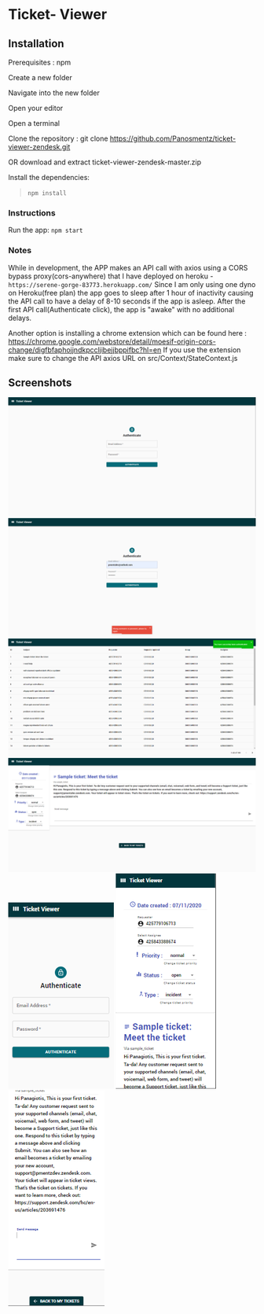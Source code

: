 # Ticket- Viewer

## Installation

Prerequisites : npm

Create a new folder

Navigate into the new folder

Open your editor

Open a terminal

Clone the repository : git clone https://github.com/Panosmentz/ticket-viewer-zendesk.git

OR download and extract ticket-viewer-zendesk-master.zip

Install the dependencies:

>`npm install`

### Instructions

Run the app:
`npm start`

### Notes

While in development, the APP makes an API call with axios using a CORS bypass proxy(cors-anywhere) that I have deployed on heroku - `https://serene-gorge-83773.herokuapp.com/`
Since I am only using one dyno on Heroku(free plan) the app goes to sleep after 1 hour of inactivity causing the API call to have
a delay of 8-10 seconds if the app is asleep. After the first API call(Authenticate click), the app is "awake" with no additional delays.

Another option is installing a chrome extension which can be found here : https://chrome.google.com/webstore/detail/moesif-origin-cors-change/digfbfaphojjndkpccljibejjbppifbc?hl=en
If you use the extension make sure to change the API axios URL on src/Context/StateContext.js


## Screenshots

![LandingPage](https://github.com/Panosmentz/Projects-Screenshots/blob/master/ticket-viewer%20-%20screenshots/landingpage.PNG)
![LandingPageError](https://github.com/Panosmentz/Projects-Screenshots/blob/master/ticket-viewer%20-%20screenshots/landingpagerror.PNG)
![TicketsPage](https://github.com/Panosmentz/Projects-Screenshots/blob/master/ticket-viewer%20-%20screenshots/ticketspage.PNG)
![TicketInfoPage](https://github.com/Panosmentz/Projects-Screenshots/blob/master/ticket-viewer%20-%20screenshots/TicketInfoPage.PNG)
![ResponsiveLanding](https://github.com/Panosmentz/Projects-Screenshots/blob/master/ticket-viewer%20-%20screenshots/mobilelandingpage.PNG)
![ResponsiveTicketInfo1](https://github.com/Panosmentz/Projects-Screenshots/blob/master/ticket-viewer%20-%20screenshots/mobileticketinfo1.PNG)
![ResponsiveTicketInfo2](https://github.com/Panosmentz/Projects-Screenshots/blob/master/ticket-viewer%20-%20screenshots/mobileticketinfo2.PNG)
